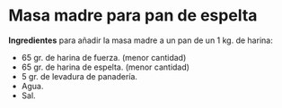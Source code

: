 # Masa madre para pan de espelta

**Ingredientes** para añadir la masa madre a un pan de un 1 kg. de harina:
* 65 gr. de harina de fuerza. (menor cantidad)
* 65 gr. de harina de espelta. (menor cantidad)
* 5 gr. de levadura de panadería.
* Agua.
* Sal.

